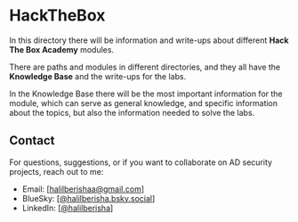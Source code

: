 # HackTheBox

In this directory there will be information and write-ups about different **Hack The Box Academy** modules.

There are paths and modules in different directories, and they all have the **Knowledge Base** and the write-ups for the labs.

In the Knowledge Base there will be the most important information for the module, which can serve as general knowledge, and specific information about the topics, but also the information needed to solve the labs.

## Contact

For questions, suggestions, or if you want to collaborate on AD security projects, reach out to me:

- Email: [halilberishaa@gmail.com]
- BlueSky: [[@halilberisha.bsky.social](https://bsky.app/profile/halilberisha.bsky.social)]
- LinkedIn: [[@halilberisha](https://www.linkedin.com/in/halilberisha)]
